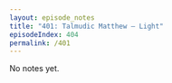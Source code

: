 ```yaml
---
layout: episode_notes
title: "401: Talmudic Matthew — Light"
episodeIndex: 404
permalink: /401
---
```

No notes yet.
